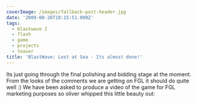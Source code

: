 ```yaml
---
coverImage: /images/fallback-post-header.jpg
date: '2009-08-26T10:15:51.000Z'
tags:
  - blastwave 2
  - flash
  - game
  - projects
  - teaser
title: 'BlastWave: Lost at Sea - Its almost done!'
---
```


Its just going through the final polishing and bidding stage at the moment. From the looks of the comments we are getting on FGL it should do quite well :) We have been asked to produce a video of the game for FGL marketing purposes so oliver whipped this little beauty out:

<!-- more -->

<object classid="clsid:d27cdb6e-ae6d-11cf-96b8-444553540000" width="640" height="505" codebase="https://download.macromedia.com/pub/shockwave/cabs/flash/swflash.cab#version=6,0,40,0"><param name="allowFullScreen" value="true" /><param name="allowscriptaccess" value="always" /><param name="src" value="https://www.youtube.com/v/fedXnYSmr70&amp;hl=en&amp;fs=1&amp;" /><param name="allowfullscreen" value="true" /><embed type="application/x-shockwave-flash" width="640" height="505" src="https://www.youtube.com/v/fedXnYSmr70&amp;hl=en&amp;fs=1&amp;" allowscriptaccess="always" allowfullscreen="true"></embed></object>
